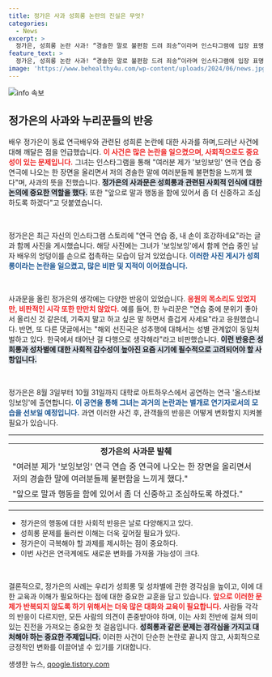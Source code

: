 ```yaml
---
title: 정가은 사과 성희롱 논란의 진실은 무엇?
categories:
  - News
excerpt: >
  정가은, 성희롱 논란 사과! “경솔한 말로 불편함 드려 죄송”이라며 인스타그램에 입장 표명. 엇갈린 누리꾼 반응, 응원과 비판이 동시에 쏟아진 가운데 그녀의 향후 행보에 관심 집중!
feature_text: >
  정가은, 성희롱 논란 사과! “경솔한 말로 불편함 드려 죄송”이라며 인스타그램에 입장 표명. 엇갈린 누리꾼 반응, 응원과 비판이 동시에 쏟아진 가운데 그녀의 향후 행보에 관심 집중!
image: 'https://www.behealthy4u.com/wp-content/uploads/2024/06/news.jpg'
---
```


<p><img src="https://www.behealthy4u.com/wp-content/uploads/2024/06/news.jpg" alt="info 속보" /></p>

<h2 data-ke-size="size26">정가은의 사과와 누리꾼들의 반응</h2>

<p data-ke-size="size16">배우 정가은이 동료 연극배우와 관련된 성희론 논란에 대한 사과를 하며,드러난 사건에 대해 깨달은 점을 언급했습니다. <b><span style="color: #ee2323;">이 사건은 많은 논란을 일으켰으며, 사회적으로도 중요성이 있는 문제입니다.</span></b> 그녀는 인스타그램을 통해 "여러분 제가 '보잉보잉' 연극 연습 중 연극에 나오는 한 장면을 올리면서 저의 경솔한 말에 여러분들께 불편함을 느끼게 했다"며, 사과의 뜻을 전했습니다. <b><span style="background-color: #21538527;">정가은의 사과문은 성희롱과 관련된 사회적 인식에 대한 논의에 중요한 역할을 했다.</span></b> 또한 "앞으로 말과 행동을 함에 있어서 좀 더 신중하고 조심하도록 하겠다"고 덧붙였습니다.</p>

<p data-ke-size="size16">&nbsp;</p>

<p data-ke-size="size16">정가은은 최근 자신의 인스타그램 스토리에 "연극 연습 중, 내 손이 호강하네요"라는 글과 함께 사진을 게시했습니다. 해당 사진에는 그녀가 '보잉보잉'에서 함께 연습 중인 남자 배우의 엉덩이를 손으로 접촉하는 모습이 담겨 있었습니다. <b><span style="color: #1a5490;">이러한 사진 게시가 성희롱이라는 논란을 일으켰고, 많은 비판 및 지적이 이어졌습니다.</span></b></p>

<p data-ke-size="size16">&nbsp;</p>

<p data-ke-size="size16">사과문을 올린 정가은의 생각에는 다양한 반응이 있었습니다. <b><span style="color: #ee2323;">응원의 목소리도 있었지만, 비판적인 시각 또한 만만치 않았다.</span></b> 예를 들어, 한 누리꾼은 "연습 중에 분위기 좋아서 올리신 것 같은데, 기죽지 말고 하고 싶은 말 하면서 즐겁게 사세요"라고 응원했습니다. 반면, 또 다른 댓글에서는 "해외 선진국은 성추행에 대해서는 성별 관계없이 동일처벌하고 있다. 한국에서 태어난 걸 다행으로 생각해라"라고 비판했습니다. <b><span style="background-color: #21538527;">이런 반응은 성희롱과 성차별에 대한 사회적 감수성이 높아진 요즘 시기에 필수적으로 고려되어야 할 사항입니다.</span></b></p>

<p data-ke-size="size16">&nbsp;</p>

<p data-ke-size="size16">정가은은 8월 3일부터 10월 31일까지 대학로 아트하우스에서 공연하는 연극 '올스타보잉보잉'에 출연합니다. <b><span style="color: #1a5490;">이 공연을 통해 그녀는 과거의 논란과는 별개로 연기자로서의 모습을 선보일 예정입니다.</span></b> 과연 이러한 사건 후, 관객들의 반응은 어떻게 변화할지 지켜볼 필요가 있습니다.</p>

<hr>

<table style="width: 100%; border-collapse: collapse;">
    <tbody>
        <tr>
            <td style="text-align: center; height: 17px;"><b>정가은의 사과문 발췌</b></td>
        </tr>
        <tr>
            <td style="text-align: left; height: 30px;">"여러분 제가 '보잉보잉' 연극 연습 중 연극에 나오는 한 장면을 올리면서 저의 경솔한 말에 여러분들께 불편함을 느끼게 했다."</td>
        </tr>
        <tr>
            <td style="text-align: left; height: 30px;">"앞으로 말과 행동을 함에 있어서 좀 더 신중하고 조심하도록 하겠다."</td>
        </tr>
    </tbody>
</table>

<hr>

<ul>
    <li>정가은의 행동에 대한 사회적 반응은 날로 다양해지고 있다.</li>
    <li>성희롱 문제를 둘러싼 이해는 더욱 깊어질 필요가 있다.</li>
    <li>정가은이 극복해야 할 과제를 제시하는 점이 중요하다.</li>
    <li>이번 사건은 연극계에도 새로운 변화를 가져올 가능성이 크다.</li>
</ul>

<p data-ke-size="size16">&nbsp;</p>

<p data-ke-size="size16">결론적으로, 정가은의 사례는 우리가 성희롱 및 성차별에 관한 경각심을 높이고, 이에 대한 교육과 이해가 필요하다는 점에 대한 중요한 교훈을 담고 있습니다. <b><span style="color: #ee2323;">앞으로 이러한 문제가 반복되지 않도록 하기 위해서는 더욱 많은 대화와 교육이 필요합니다.</span></b> 사람들 각각의 반응이 다르지만, 모든 사람의 의견이 존중받아야 하며, 이는 사회 전반에 걸쳐 의미 있는 진전을 가져오는 중요한 첫 걸음입니다. <b><span style="background-color: #21538527;">성희롱과 같은 문제는 경각심을 가지고 대처해야 하는 중요한 주제입니다.</span></b> 이러한 사건이 단순한 논란로 끝나지 않고, 사회적으로 긍정적인 변화를 이끌어낼 수 있기를 기대합니다.</p>
생생한 뉴스, <a href="https://qoogle.tistory.com" rel="dofollow">qoogle.tistory.com</a>


